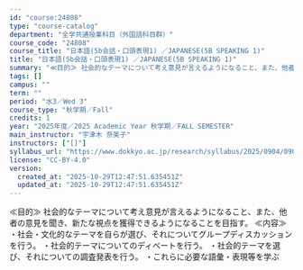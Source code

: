 ```yaml
---
id: "course:24808"
type: "course-catalog"
department: "全学共通授業科目（外国語科目群）"
course_code: "24808"
course_title: "日本語(5b会話・口頭表現1) ／JAPANESE(5B SPEAKING 1)"
title: "日本語(5b会話・口頭表現1) ／JAPANESE(5B SPEAKING 1)"
summary: "≪目的≫ 社会的なテーマについて考え意見が言えるようになること、また、他者の意見を聞き、新たな視点を獲得できるようになることを目指す。 ≪内容≫ ・社会・文化的なテーマを自らが選び、それについてグループディスカッションを行う。 ・社会的テー…"
tags: []
campus: ""
term: ""
period: "水3／Wed 3"
course_type: "秋学期／Fall"
credits: 1
year: "2025年度／2025 Academic Year 秋学期／FALL SEMESTER"
main_instructor: "宇津木 奈美子"
instructors: ["[]"]
syllabus_url: "https://www.dokkyo.ac.jp/research/syllabus/2025/0904/0904_24808_ja_JP.html"
license: "CC-BY-4.0"
version:
  created_at: "2025-10-29T12:47:51.635451Z"
  updated_at: "2025-10-29T12:47:51.635451Z"
---
```

≪目的≫ 社会的なテーマについて考え意見が言えるようになること、また、他者の意見を聞き、新たな視点を獲得できるようになることを目指す。 ≪内容≫ ・社会・文化的なテーマを自らが選び、それについてグループディスカッションを行う。 ・社会的テーマについてのディベートを行う。 ・社会的テーマを選び、それについての調査発表を行う。 ・これらに必要な語彙・表現等を学ぶ
